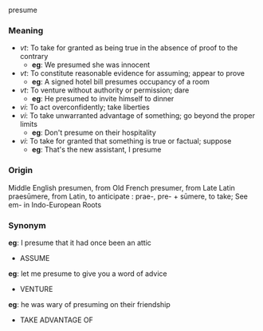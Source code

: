 presume
### Meaning
+ _vt_: To take for granted as being true in the absence of proof to the contrary
    + __eg__: We presumed she was innocent
+ _vt_: To constitute reasonable evidence for assuming; appear to prove
    + __eg__:  A signed hotel bill presumes occupancy of a room
+ _vt_: To venture without authority or permission; dare
    + __eg__: He presumed to invite himself to dinner
+ _vi_: To act overconfidently; take liberties
+ _vi_: To take unwarranted advantage of something; go beyond the proper limits
    + __eg__: Don't presume on their hospitality
+ _vi_: To take for granted that something is true or factual; suppose
    + __eg__: That's the new assistant, I presume

### Origin

Middle English presumen, from Old French presumer, from Late Latin praesūmere, from Latin, to anticipate : prae-, pre- + sūmere, to take; See em- in Indo-European Roots

### Synonym

__eg__: I presume that it had once been an attic

+ ASSUME

__eg__: let me presume to give you a word of advice

+ VENTURE

__eg__: he was wary of presuming on their friendship

+ TAKE ADVANTAGE OF


